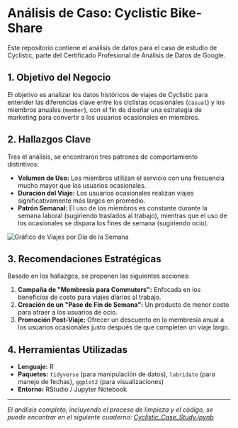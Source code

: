 # Análisis de Caso: Cyclistic Bike-Share

Este repositorio contiene el análisis de datos para el caso de estudio de Cyclistic, parte del Certificado Profesional de Análisis de Datos de Google.

## 1. Objetivo del Negocio
El objetivo es analizar los datos históricos de viajes de Cyclistic para entender las diferencias clave entre los ciclistas ocasionales (`casual`) y los miembros anuales (`member`), con el fin de diseñar una estrategia de marketing para convertir a los usuarios ocasionales en miembros.

## 2. Hallazgos Clave
Tras el análisis, se encontraron tres patrones de comportamiento distintivos:
* **Volumen de Uso:** Los miembros utilizan el servicio con una frecuencia mucho mayor que los usuarios ocasionales.
* **Duración del Viaje:** Los usuarios ocasionales realizan viajes significativamente más largos en promedio.
* **Patrón Semanal:** El uso de los miembros es constante durante la semana laboral (sugiriendo traslados al trabajo), mientras que el uso de los ocasionales se dispara los fines de semana (sugiriendo ocio).

![Gráfico de Viajes por Día de la Semana](Rplot02.png)

## 3. Recomendaciones Estratégicas
Basado en los hallazgos, se proponen las siguientes acciones:
1.  **Campaña de "Membresía para Commuters":** Enfocada en los beneficios de costo para viajes diarios al trabajo.
2.  **Creación de un "Pase de Fin de Semana":** Un producto de menor costo para atraer a los usuarios de ocio.
3.  **Promoción Post-Viaje:** Ofrecer un descuento en la membresía anual a los usuarios ocasionales justo después de que completen un viaje largo.

## 4. Herramientas Utilizadas
* **Lenguaje:** R
* **Paquetes:** `tidyverse` (para manipulación de datos), `lubridate` (para manejo de fechas), `ggplot2` (para visualizaciones)
* **Entorno:** RStudio / Jupyter Notebook

---
*El análisis completo, incluyendo el proceso de limpieza y el código, se puede encontrar en el siguiente cuaderno: [Cyclistic_Case_Study.ipynb](Cyclistic_Case_Study.ipynb)*